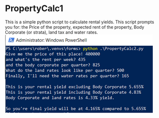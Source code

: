 # PropertyCalc1
This is a simple python script to calculate rental yields. This script prompts you for: the Price of the property, expected rent of the property, Body Corporate (or strata), land tax and water rates. 
![what to expect](https://github.com/Robertsonstuff/PropertyCalc1/blob/main/PropertyCalcPic.PNG)
